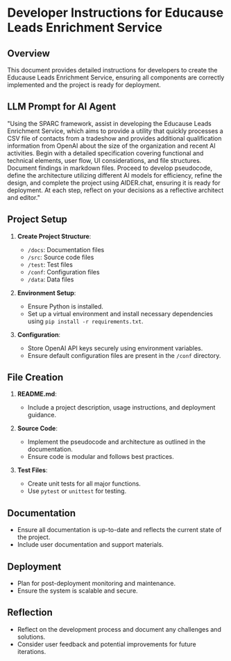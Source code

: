 # Developer Instructions for Educause Leads Enrichment Service

## Overview

This document provides detailed instructions for developers to create the Educause Leads Enrichment Service, ensuring all components are correctly implemented and the project is ready for deployment.

## LLM Prompt for AI Agent

"Using the SPARC framework, assist in developing the Educause Leads Enrichment Service, which aims to provide a utility that quickly processes a CSV file of contacts from a tradeshow and provides additional qualification information from OpenAI about the size of the organization and recent AI activities. Begin with a detailed specification covering functional and technical elements, user flow, UI considerations, and file structures. Document findings in markdown files. Proceed to develop pseudocode, define the architecture utilizing different AI models for efficiency, refine the design, and complete the project using AIDER.chat, ensuring it is ready for deployment. At each step, reflect on your decisions as a reflective architect and editor."

## Project Setup

1. **Create Project Structure**:
   - `/docs`: Documentation files
   - `/src`: Source code files
   - `/test`: Test files
   - `/conf`: Configuration files
   - `/data`: Data files

2. **Environment Setup**:
   - Ensure Python is installed.
   - Set up a virtual environment and install necessary dependencies using `pip install -r requirements.txt`.

3. **Configuration**:
   - Store OpenAI API keys securely using environment variables.
   - Ensure default configuration files are present in the `/conf` directory.

## File Creation

1. **README.md**:
   - Include a project description, usage instructions, and deployment guidance.

2. **Source Code**:
   - Implement the pseudocode and architecture as outlined in the documentation.
   - Ensure code is modular and follows best practices.

3. **Test Files**:
   - Create unit tests for all major functions.
   - Use `pytest` or `unittest` for testing.

## Documentation

- Ensure all documentation is up-to-date and reflects the current state of the project.
- Include user documentation and support materials.

## Deployment

- Plan for post-deployment monitoring and maintenance.
- Ensure the system is scalable and secure.

## Reflection

- Reflect on the development process and document any challenges and solutions.
- Consider user feedback and potential improvements for future iterations.

